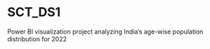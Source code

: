 # SCT_DS1
Power BI visualization project analyzing India’s age-wise population distribution for 2022
